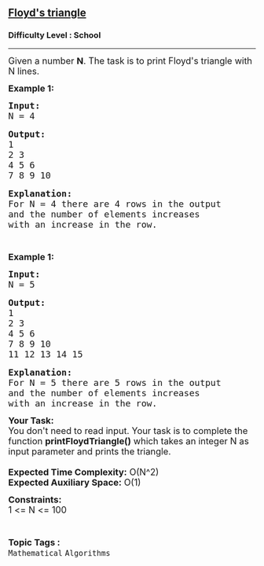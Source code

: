 <h2><a href="https://practice.geeksforgeeks.org/problems/floyds-triangle1222/1?page=6&difficulty=School&sortBy=submissions">Floyd's triangle</a></h2><h3>Difficulty Level : School</h3><hr><div class="problems_problem_content__Xm_eO"><p><span style="font-size:18px">Given a number <strong>N</strong>. The task is to print Floyd's triangle with N lines.</span></p>

<p><strong><span style="font-size:18px">Example 1:</span></strong></p>

<pre><strong><span style="font-size:18px">Input:
</span></strong><span style="font-size:18px">N = 4</span>

<strong><span style="font-size:18px">Output:
</span></strong><span style="font-size:18px">1
2 3
4 5 6
7 8 9 10</span>

<strong><span style="font-size:18px">Explanation:
</span></strong><span style="font-size:18px">For N = 4 there are 4 rows in the output
and the number of elements increases 
with an increase in the row.</span></pre>

<p>&nbsp;</p>

<p><strong><span style="font-size:18px">Example 1:</span></strong></p>

<pre><strong><span style="font-size:18px">Input:
</span></strong><span style="font-size:18px">N = 5</span>

<strong><span style="font-size:18px">Output:
</span></strong><span style="font-size:18px">1
2 3
4 5 6
7 8 9 10
11 12 13 14 15</span>

<strong><span style="font-size:18px">Explanation:
</span></strong><span style="font-size:18px">For N = 5 there are 5 rows in the output
and the number of elements increases 
with an increase in the row.</span></pre>

<p><span style="font-size:18px"><strong>Your Task:&nbsp;&nbsp;</strong><br>
You don't need to read input. Your task is to complete the function&nbsp;<strong>printFloydTriangle()</strong>&nbsp;which takes an integer N as input parameter and prints the triangle.<br>
<br>
<strong>Expected Time Complexity:</strong>&nbsp;O(N^2)<br>
<strong>Expected Auxiliary Space:</strong>&nbsp;O(1)</span></p>

<p><span style="font-size:18px"><strong>Constraints:</strong><br>
1 &lt;= N &lt;= 100</span></p>
</div><br><p><span style=font-size:18px><strong>Topic Tags : </strong><br><code>Mathematical</code>&nbsp;<code>Algorithms</code>&nbsp;